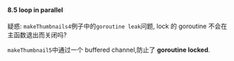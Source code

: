 #### 8.5 loop in parallel

疑惑: `makeThumbnails4`例子中的`goroutine leak`问题, lock 的 goroutine 不会在主函数退出而关闭吗?

`makeThumbnail5`中通过一个 buffered channel,防止了 **goroutine locked**.
